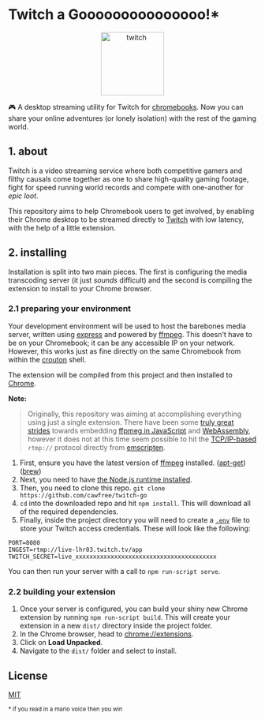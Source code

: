 # Twitch a Gooooooooooooooo!*

<p align="center">
  <a href="https://www.twitch.tv">
    <img height="128" src="https://blog.twitch.tv/assets/uploads/generic-email-header-1.jpg" alt="twitch"/>
  </a>
</p>

🎮 A desktop streaming utility for Twitch for [chromebooks](https://www.google.com/intl/en_uk/chromebook/shop/?gclid=Cj0KCQjwybD0BRDyARIsACyS8muo3qfeKIJWHwOoFbmLGwCfeMXNERYLXMupIJj7iA9Y2lbPjjP-ndUaAsDjEALw_wcB&gclsrc=aw.ds). Now you can share your online adventures (or lonely isolation) with the rest of the gaming world.

## 1. about

Twitch is a video streaming service where both competitive gamers and filthy causals come together as one to share high-quality gaming footage, fight for speed running world records and compete with one-another for _epic loot_.

This repository aims to help Chromebook users to get involved, by enabling their Chrome desktop to be streamed directly to [Twitch](https://www.twitch.tv/) with low latency, with the help of a little extension.

## 2. installing

Installation is split into two main pieces. The first is configuring the media transcoding server (it just _sounds_ difficult) and the second is compiling the extension to install to your Chrome browser.

### 2.1 preparing your environment

Your development environment will be used to host the barebones media server, written using [express](https://github.com/expressjs/express) and powered by [ffmpeg](https://github.com/FFmpeg/FFmpeg). This doesn't have to be on your Chromebook; it can be any accessible IP on your network. However, this works just as fine directly on the same Chromebook from within the [crouton](https://ubuntu.com/tutorials/install-ubuntu-on-chromebook) shell.

The extension will be compiled from this project and then installed to [Chrome](https://www.google.com/chrome/).

**Note:**

> Originally, this repository was aiming at accomplishing everything using just a single extension. There have been some [truly great strides](https://github.com/ffmpegjs/ffmpeg.js/) towards embedding [ffpmeg in JavaScript](https://itnext.io/build-ffmpeg-webassembly-version-ffmpeg-js-part-5-ffmpeg-js-v0-3-pre-js-and-live-streaming-c1498939a74c) and [WebAssembly](https://webassembly.org/), however it does not at this time seem possible to hit the [TCP/IP-based](https://en.wikipedia.org/wiki/Real-Time_Messaging_Protocol) `rtmp://` protocol directly from [emscripten](https://emscripten.org/).

  1. First, ensure you have the latest version of [ffmpeg](http://ffmpeg.org/download.html) installed.
     ([apt-get](https://tecadmin.net/install-ffmpeg-on-linux/)) ([brew](https://formulae.brew.sh/formula/ffmpeg))
  2. Next, you need to have [the Node.js runtime installed](https://nodejs.org/en/download/).
  3. Then, you need to clone this repo.
     `git clone https://github.com/cawfree/twitch-go`
  4. `cd` into the downloaded repo and hit `npm install`. This will download all of the required dependencies.
  5. Finally, inside the project directory you will need to create a [`.env`](https://www.npmjs.com/package/dotenv) file to store your Twitch access credentials. These will look like the following:

```env
PORT=8080
INGEST=rtmp://live-lhr03.twitch.tv/app
TWITCH_SECRET=live_xxxxxxxxxxxxxxxxxxxxxxxxxxxxxxxxxxxxxxxx
```

You can then run your server with a call to `npm run-script serve`. 

### 2.2 building  your extension

  1. Once your server is configured, you can build your shiny new Chrome extension by running `npm run-script build`. This will create your extension in a new `dist/` directory inside the project folder.
  2. In the Chrome browser, head to [chrome://extensions](chrome://extensions).
  3. Click on **Load Unpacked**.
  4. Navigate to the `dist/` folder and select to install.

## License
[MIT](https://opensource.org/licenses/MIT)

<sub>
* if you read in a mario voice then you win
</sub>
